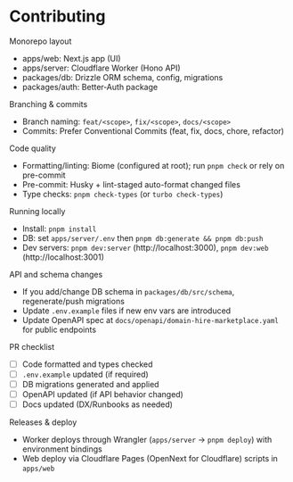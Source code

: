# Contributing

Monorepo layout
- apps/web: Next.js app (UI)
- apps/server: Cloudflare Worker (Hono API)
- packages/db: Drizzle ORM schema, config, migrations
- packages/auth: Better‑Auth package

Branching & commits
- Branch naming: `feat/<scope>`, `fix/<scope>`, `docs/<scope>`
- Commits: Prefer Conventional Commits (feat, fix, docs, chore, refactor)

Code quality
- Formatting/linting: Biome (configured at root); run `pnpm check` or rely on pre-commit
- Pre-commit: Husky + lint-staged auto-format changed files
- Type checks: `pnpm check-types` (or `turbo check-types`)

Running locally
- Install: `pnpm install`
- DB: set `apps/server/.env` then `pnpm db:generate && pnpm db:push`
- Dev servers: `pnpm dev:server` (http://localhost:3000), `pnpm dev:web` (http://localhost:3001)

API and schema changes
- If you add/change DB schema in `packages/db/src/schema`, regenerate/push migrations
- Update `.env.example` files if new env vars are introduced
- Update OpenAPI spec at `docs/openapi/domain-hire-marketplace.yaml` for public endpoints

PR checklist
- [ ] Code formatted and types checked
- [ ] `.env.example` updated (if required)
- [ ] DB migrations generated and applied
- [ ] OpenAPI updated (if API behavior changed)
- [ ] Docs updated (DX/Runbooks as needed)

Releases & deploy
- Worker deploys through Wrangler (`apps/server` → `pnpm deploy`) with environment bindings
- Web deploy via Cloudflare Pages (OpenNext for Cloudflare) scripts in `apps/web`

